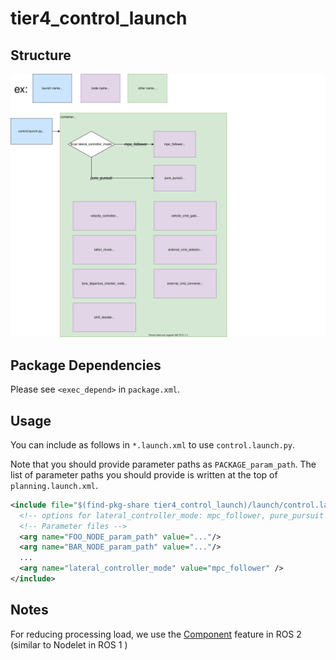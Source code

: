 # tier4_control_launch

## Structure

![tier4_control_launch](./control_launch.drawio.svg)

## Package Dependencies

Please see `<exec_depend>` in `package.xml`.

## Usage

You can include as follows in `*.launch.xml` to use `control.launch.py`.

Note that you should provide parameter paths as `PACKAGE_param_path`. The list of parameter paths you should provide is written at the top of `planning.launch.xml`.

```xml
<include file="$(find-pkg-share tier4_control_launch)/launch/control.launch.py">
  <!-- options for lateral_controller_mode: mpc_follower, pure_pursuit -->
  <!-- Parameter files -->
  <arg name="FOO_NODE_param_path" value="..."/>
  <arg name="BAR_NODE_param_path" value="..."/>
  ...
  <arg name="lateral_controller_mode" value="mpc_follower" />
</include>
```

## Notes

For reducing processing load, we use the [Component](https://docs.ros.org/en/galactic/Concepts/About-Composition.html) feature in ROS 2 (similar to Nodelet in ROS 1 )
